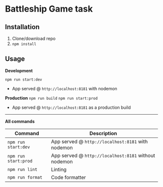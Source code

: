 # Battleship Game task

## Installation

1. Clone/download repo
2. `npm install`

## Usage

**Development**

`npm run start:dev`

- App served @ `http://localhost:8181` with nodemon

**Production**
`npm run build`
`npm run start:prod`

- App served @ `http://localhost:8181` as a production build

---

**All commands**

| Command              | Description                                          |
| -------------------- | ---------------------------------------------------- |
| `npm run start:dev`  | App served @ `http://localhost:8181` with nodemon    |
| `npm run start:prod` | App served @ `http://localhost:8181` without nodemon |
| `npm run lint`       | Linting                                              |
| `npm run format`     | Code formatter                                       |
